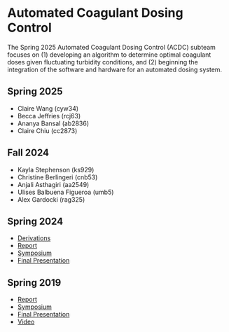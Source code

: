 # Automated Coagulant Dosing Control
The Spring 2025 Automated Coagulant Dosing Control (ACDC) subteam focuses on (1) developing an algorithm to determine optimal coagulant doses given fluctuating turbidity conditions, and (2) beginning the integration of the software and hardware for an automated dosing system. 

## Spring 2025
* Claire Wang (cyw34)
* Becca Jeffries (rcj63)
* Ananya Bansal (ab2836)
* Claire Chiu (cc2873)

## Fall 2024
* Kayla Stephenson (ks929)
* Christine Berlingeri (cnb53)
* Anjali Asthagiri (aa2549)
* Ulises Balbuena Figueroa (umb5)
* Alex Gardocki (rag325)

## Spring 2024
* [Derivations](https://colab.research.google.com/drive/1YwQLrKsfQBnZpyxkhkR-J3BxDvmhKuf8#scrollTo=VhtLE6WamuIH)
* [Report](https://docs.google.com/document/d/13hU1i0OqB2oSulMm5LXrvM8ShhPsUUzaSmrixCLsQRs/edit?usp=sharing)
* [Symposium](https://docs.google.com/presentation/d/1o__UwZto8m9bd4Zb2VldhDXe3LF79g3E9S2M3_9BVq0/edit?usp=sharing)
* [Final Presentation](https://cornellprod-my.sharepoint.com/:p:/r/personal/ks929_cornell_edu/Documents/SP24%20Coagulant%20Dosing.pptx?d=wbe2e3add736e4d03b83be36fab73f0e3&csf=1&web=1&e=vRVh3A)


## Spring 2019
* [Report](https://github.com/AguaClara/coagulent_dose_response/blob/master/Final_Report_Draft_UPA_Coagulant%20(3).ipynb)
* [Symposium](https://docs.google.com/presentation/d/1dVlVuRTzcdeqtzu9DQawzd2ZevpWPfZ2GvQv3ysUJts/edit?usp=sharing)
* [Final Presentation](https://docs.google.com/presentation/d/17R9R3yaxf0KFc-gN-TxP1hMPx_3xMuoKo7blyDR1--c/edit?usp=sharing)
* [Video](https://www.youtube.com/watch?v=pupIdx8HcZU&list=PLhsGtpY8ipdbPRIXbSapShc0mjhFR_Nzr&index=8&t=310s)
